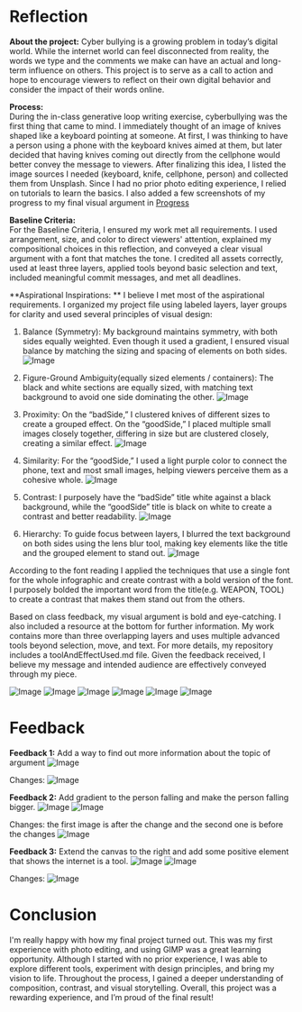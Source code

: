 # Reflection

**About the project:**
Cyber bullying is a growing problem in today’s digital world. While the internet world can feel disconnected from reality, the words we type and the comments we make can have an actual and long-term influence on others. This project is to serve as a call to action and hope to encourage viewers to reflect on their own digital behavior and consider the impact of their words online.

**Process:**  
During the in-class generative loop writing exercise, cyberbullying was the first thing that came to mind. I immediately thought of an image of knives shaped like a keyboard pointing at someone. At first, I was thinking to have a person using a phone with the keyboard knives aimed at them, but later decided that having knives coming out directly from the cellphone would better convey the message to viewers. After finalizing this idea, I listed the image sources I needed (keyboard, knife, cellphone, person) and collected them from Unsplash. Since I had no prior photo editing experience, I relied on tutorials to learn the basics. I also added a few screenshots of my progress to my final visual argument in [Progress]( https://github.com/wex59/visual-argument-2025spring/tree/main/Progress)

**Baseline Criteria:**  
For the Baseline Criteria, I ensured my work met all requirements. I used arrangement, size, and color to direct viewers' attention, explained my compositional choices in this reflection, and conveyed a clear visual argument with a font that matches the tone. I credited all assets correctly, used at least three layers, applied tools beyond basic selection and text, included meaningful commit messages, and met all deadlines.

**Aspirational Inspirations: **
I believe I met most of the aspirational requirements. I organized my project file using labeled layers, layer groups for clarity and used several principles of visual design:
1. Balance (Symmetry): My background maintains symmetry, with both sides equally weighted. Even though it used a gradient, I ensured visual balance by matching the sizing and spacing of elements on both sides.
![Image](https://github.com/user-attachments/assets/ccd566ac-ff56-4c00-adbe-9b1bd07cf960)

2. Figure-Ground Ambiguity(equally sized elements / containers): The black and white sections are equally sized, with matching text background to avoid one side dominating the other.
![Image](https://github.com/user-attachments/assets/20d6dca8-c1f1-4c8f-b3a0-597d094100f8)

3. Proximity: On the “badSide,” I clustered knives of different sizes to create a grouped effect. On the “goodSide,” I placed multiple small images closely together, differing in size but are clustered closely, creating a similar effect.
![Image](https://github.com/user-attachments/assets/61303eed-aa1f-4a34-a3e6-85e7c85c00a3)

4. Similarity: For the “goodSide,” I used a light purple color to connect the phone, text and most small images, helping viewers perceive them as a cohesive whole.
![Image](https://github.com/user-attachments/assets/bf70b418-37f0-49af-981a-c51056effb0a)

5. Contrast: I purposely have the “badSide” title white against a black background, while the “goodSide” title is black on white to create a contrast and better readability. 
![Image](https://github.com/user-attachments/assets/c2fd6a0c-6a9a-4f69-a1fe-88a390832fa3)

6. Hierarchy: To guide focus between layers, I blurred the text background on both sides using the lens blur tool, making key elements like the title and the grouped element to stand out.
![Image](https://github.com/user-attachments/assets/64502f12-a60c-4372-9c65-7c51bf91842c)

According to the font reading I applied the techniques that use a single font for the whole infographic and create contrast with a bold version of the font. I purposely bolded the important word from the title(e.g. WEAPON, TOOL) to create a contrast that makes them stand out from the others.

Based on class feedback, my visual argument is bold and eye-catching. I also included a resource at the bottom for further information. My work contains more than three overlapping layers and uses multiple advanced tools beyond selection, move, and text. For more details, my repository includes a toolAndEffectUsed.md file. Given the feedback received, I believe my message and intended audience are effectively conveyed through my piece.

![Image](https://github.com/user-attachments/assets/7480e68d-40eb-475d-9fdd-c1db100080c9)
![Image](https://github.com/user-attachments/assets/09097aa4-f58a-4a9c-b88d-3b03cdd09f9d)
![Image](https://github.com/user-attachments/assets/f6a15fbc-6ca1-4b46-8e93-34e11eccb31a)
![Image](https://github.com/user-attachments/assets/d3b9b2da-285a-4207-ab30-e2a3105ec988)
![Image](https://github.com/user-attachments/assets/23f71f25-58ac-40df-8171-a33aa0069c53)
![Image](https://github.com/user-attachments/assets/a8255728-ac84-4346-ac42-b768ecdef29b)

# Feedback

**Feedback 1:** Add a way to find out more information about the topic of argument
![Image](https://github.com/user-attachments/assets/e372202e-cd55-495a-8799-2788bb088c99)

Changes:
![Image](https://github.com/user-attachments/assets/5c6da01c-2583-4b4e-998d-d88aa1d97d36)


**Feedback 2:** Add gradient to the person falling and make the person falling bigger.
![Image](https://github.com/user-attachments/assets/b19ef9c6-10de-47dd-93f2-6a6ea6caa9d4)
![Image](https://github.com/user-attachments/assets/9a63b709-e3af-441c-834c-d7adc1131038)

Changes:
the first image is after the change and the second one is before the changes
![Image](https://github.com/user-attachments/assets/670ca75e-f4fa-44fc-baec-97800c9a855f)

**Feedback 3:** Extend the canvas to the right and add some positive element that shows the internet is a tool.
![Image](https://github.com/user-attachments/assets/bd899182-d1ea-412b-8352-768ce5648825)
![Image](https://github.com/user-attachments/assets/da86e6ca-a882-4c57-84a7-9c4a37db37b3)

Changes:
![Image](https://github.com/user-attachments/assets/9d289ea8-21f4-41ab-bec3-74ba508a899a)

# Conclusion
I'm really happy with how my final project turned out. This was my first experience with photo editing, and using GIMP was a great learning opportunity. Although I started with no prior experience, I was able to explore different tools, experiment with design principles, and bring my vision to life. Throughout the process, I gained a deeper understanding of composition, contrast, and visual storytelling. Overall, this project was a rewarding experience, and I’m proud of the final result!

